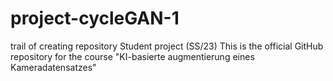 # project-cycleGAN-1
trail of creating repository
Student project (SS/23)
This is the official GitHub repository for the course "KI-basierte augmentierung eines Kameradatensatzes"
